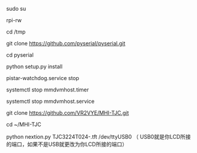 sudo su

rpi-rw

cd /tmp

git clone https://github.com/pyserial/pyserial.git

cd pyserial

python setup.py install

pistar-watchdog.service stop

systemctl stop mmdvmhost.timer

systemctl stop mmdvmhost.service

git clone https://github.com/VR2VYE/MHI-TJC.git

cd ~/MHI-TJC

python nextion.py TJC3224T024-.tft /dev/ttyUSB0   （ USB0就是你LCD所接的端口，如果不是USB就更改为你LCD所接的端口）
